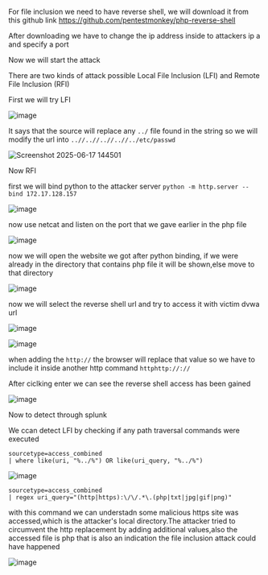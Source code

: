 For file inclusion we need to have reverse shell, we will download it from this github link
https://github.com/pentestmonkey/php-reverse-shell

After downloading we have to change the ip address inside to attackers ip a and specify a port

Now we will start the attack

There are two kinds of attack possible Local File Inclusion (LFI) and Remote File Inclusion (RFI)

First we will try LFI 

![image](https://github.com/user-attachments/assets/bc470318-13eb-4d4b-b755-d9b1f28ca6ad)

It says that the source will replace any `../` file found in the string so we will modify the url into `..//..//..//..//../etc/passwd`


![Screenshot 2025-06-17 144501](https://github.com/user-attachments/assets/568655b9-6588-4a3a-a9c7-cdc48c69ef52)

Now RFI

first we will bind python to the attacker server ```python -m http.server --bind 172.17.128.157```

![image](https://github.com/user-attachments/assets/e703f11d-ba54-44f8-83c3-ec251790929c)

 now use netcat and listen on the port that we gave earlier in the php file

 ![image](https://github.com/user-attachments/assets/50613436-1774-499d-b8ac-2764e8064b3e)

now we will open the website we got after python binding, if we were already in the directory that contains php file it will be shown,else move to that directory

![image](https://github.com/user-attachments/assets/28619565-a598-44e3-a91c-368cca320f80)

now we will select the reverse shell url and try to access it with victim dvwa url

![image](https://github.com/user-attachments/assets/7d5ea201-4439-4a2b-98cc-f5166d7c0129)

![image](https://github.com/user-attachments/assets/b58060a1-e0b1-4bba-a934-9f196391855e)

when adding the `http://` the browser will replace that value so we have to include it inside another http command `httphttp://://`

After ciclking enter we can see the reverse shell access has been gained

![image](https://github.com/user-attachments/assets/cb79f08c-a377-4896-9f25-92acc5748135)


Now to detect through splunk

We ccan detect LFI by checking if any path traversal commands were executed 

```
sourcetype=access_combined 
| where like(uri, "%../%") OR like(uri_query, "%../%")
```

![image](https://github.com/user-attachments/assets/9d957ceb-5c41-4a74-a9d4-a00878e5aff0)

```
sourcetype=access_combined 
| regex uri_query="(http|https):\/\/.*\.(php|txt|jpg|gif|png)"
```

with this command we can understadn some malicious https site was accessed,which is the attacker's local directory.The attacker tried to circumvent the http replacement by adding additional values,also the accessed file is php that is also an indication the file inclusion attack could have happened

![image](https://github.com/user-attachments/assets/e31f800b-cf18-4259-8e18-8372b3368762)
